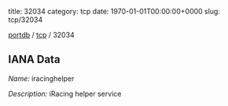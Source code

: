title: 32034
category: tcp
date: 1970-01-01T00:00:00+0000
slug: tcp/32034

[portdb](/) / [tcp](/category/tcp.html) / 32034


## IANA Data

_Name:_ iracinghelper

_Description:_ iRacing helper service


